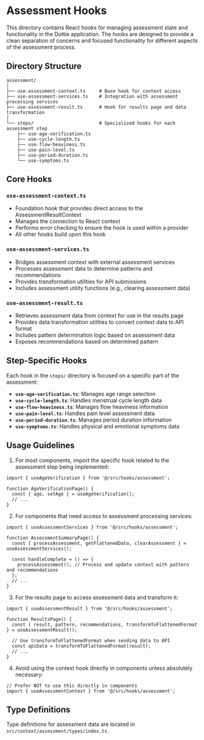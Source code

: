 # Assessment Hooks

This directory contains React hooks for managing assessment state and functionality in the Dottie application. The hooks are designed to provide a clean separation of concerns and focused functionality for different aspects of the assessment process.

## Directory Structure

```
assessment/
│
├── use-assessment-context.ts     # Base hook for context access
├── use-assessment-services.ts    # Integration with assessment processing services
├── use-assessment-result.ts      # Hook for results page and data transformation
│
└── steps/                        # Specialized hooks for each assessment step
    ├── use-age-verification.ts
    ├── use-cycle-length.ts
    ├── use-flow-heaviness.ts
    ├── use-pain-level.ts
    ├── use-period-duration.ts
    └── use-symptoms.ts
```

## Core Hooks

### `use-assessment-context.ts`

- Foundation hook that provides direct access to the AssessmentResultContext
- Manages the connection to React context
- Performs error checking to ensure the hook is used within a provider
- All other hooks build upon this hook

### `use-assessment-services.ts`

- Bridges assessment context with external assessment services
- Processes assessment data to determine patterns and recommendations
- Provides transformation utilities for API submissions
- Includes assessment utility functions (e.g., clearing assessment data)

### `use-assessment-result.ts`

- Retrieves assessment data from context for use in the results page
- Provides data transformation utilities to convert context data to API format
- Includes pattern determination logic based on assessment data
- Exposes recommendations based on determined pattern

## Step-Specific Hooks

Each hook in the `steps/` directory is focused on a specific part of the assessment:

- **`use-age-verification.ts`**: Manages age range selection
- **`use-cycle-length.ts`**: Handles menstrual cycle length data
- **`use-flow-heaviness.ts`**: Manages flow heaviness information
- **`use-pain-level.ts`**: Handles pain level assessment data
- **`use-period-duration.ts`**: Manages period duration information
- **`use-symptoms.ts`**: Handles physical and emotional symptoms data

## Usage Guidelines

1. For most components, import the specific hook related to the assessment step being implemented:

```tsx
import { useAgeVerification } from '@/src/hooks/assessment';

function AgeVerificationPage() {
  const { age, setAge } = useAgeVerification();
  // ...
}
```

2. For components that need access to assessment processing services:

```tsx
import { useAssessmentServices } from '@/src/hooks/assessment';

function AssessmentSummaryPage() {
  const { processAssessment, getFlattenedData, clearAssessment } = useAssessmentServices();

  const handleComplete = () => {
    processAssessment(); // Process and update context with pattern and recommendations
  };
  // ...
}
```

3. For the results page to access assessment data and transform it:

```tsx
import { useAssessmentResult } from '@/src/hooks/assessment';

function ResultsPage() {
  const { result, pattern, recommendations, transformToFlattenedFormat } = useAssessmentResult();

  // Use transformToFlattenedFormat when sending data to API
  const apiData = transformToFlattenedFormat(result);
  // ...
}
```

4. Avoid using the context hook directly in components unless absolutely necessary:

```tsx
// Prefer NOT to use this directly in components
import { useAssessmentContext } from '@/src/hooks/assessment';
```

## Type Definitions

Type definitions for assessment data are located in `src/context/assessment/types/index.ts`.
